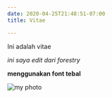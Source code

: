 ```yaml
---
date: 2020-04-25T21:48:51-07:00
title: Vitae

---
```

Ini adalah vitae  

_ini saya edit dari forestry_

**menggunakan font tebal**

![my photo](/uploads/20200122_132823-aa.jpg "Foto saya")